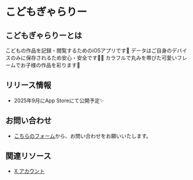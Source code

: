 # こどもぎゃらりー

## こどもぎゃらりーとは

こどもの作品を記録・閲覧するためのiOSアプリです📱
データはご自身のデバイスのみに保存されるため安心・安全です🙆‍♀️
カラフルで丸みを帯びた可愛いフレームでお子様の作品を彩ります🌷

## リリース情報

- 2025年9月にApp Storeにて公開予定✨

## お問い合わせ

- [こちらのフォーム](https://forms.gle/XAD1SJxnznsubfnE8)から、お問い合わせをお願いいたします。

## 関連リソース

- [X アカウント](https://x.com/GalleryKod26425)
